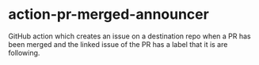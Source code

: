 # action-pr-merged-announcer
GitHub action which creates an issue on a destination repo when a PR has been merged and the linked issue of the PR has a label that it is are following.
